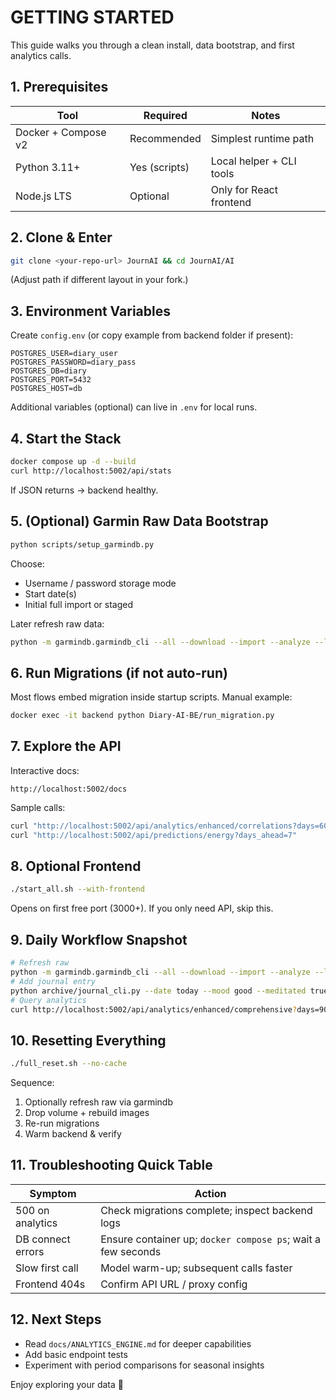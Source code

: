 # GETTING STARTED

This guide walks you through a clean install, data bootstrap, and first analytics calls.

## 1. Prerequisites
| Tool | Required | Notes |
|------|----------|-------|
| Docker + Compose v2 | Recommended | Simplest runtime path |
| Python 3.11+ | Yes (scripts) | Local helper + CLI tools |
| Node.js LTS | Optional | Only for React frontend |

## 2. Clone & Enter
```bash
git clone <your-repo-url> JournAI && cd JournAI/AI
```
(Adjust path if different layout in your fork.)

## 3. Environment Variables
Create `config.env` (or copy example from backend folder if present):
```
POSTGRES_USER=diary_user
POSTGRES_PASSWORD=diary_pass
POSTGRES_DB=diary
POSTGRES_PORT=5432
POSTGRES_HOST=db
```
Additional variables (optional) can live in `.env` for local runs.

## 4. Start the Stack
```bash
docker compose up -d --build
curl http://localhost:5002/api/stats
```
If JSON returns → backend healthy.

## 5. (Optional) Garmin Raw Data Bootstrap
```bash
python scripts/setup_garmindb.py
```
Choose:
- Username / password storage mode
- Start date(s)
- Initial full import or staged

Later refresh raw data:
```bash
python -m garmindb.garmindb_cli --all --download --import --analyze --latest
```

## 6. Run Migrations (if not auto-run)
Most flows embed migration inside startup scripts. Manual example:
```bash
docker exec -it backend python Diary-AI-BE/run_migration.py
```

## 7. Explore the API
Interactive docs:
```
http://localhost:5002/docs
```
Sample calls:
```bash
curl "http://localhost:5002/api/analytics/enhanced/correlations?days=60"
curl "http://localhost:5002/api/predictions/energy?days_ahead=7"
```

## 8. Optional Frontend
```bash
./start_all.sh --with-frontend
```
Opens on first free port (3000+). If you only need API, skip this.

## 9. Daily Workflow Snapshot
```bash
# Refresh raw
python -m garmindb.garmindb_cli --all --download --import --analyze --latest
# Add journal entry
python archive/journal_cli.py --date today --mood good --meditated true
# Query analytics
curl http://localhost:5002/api/analytics/enhanced/comprehensive?days=90
```

## 10. Resetting Everything
```bash
./full_reset.sh --no-cache
```
Sequence:
1. Optionally refresh raw via garmindb
2. Drop volume + rebuild images
3. Re-run migrations
4. Warm backend & verify

## 11. Troubleshooting Quick Table
| Symptom | Action |
|---------|--------|
| 500 on analytics | Check migrations complete; inspect backend logs |
| DB connect errors | Ensure container up; `docker compose ps`; wait a few seconds |
| Slow first call | Model warm-up; subsequent calls faster |
| Frontend 404s | Confirm API URL / proxy config |

## 12. Next Steps
- Read `docs/ANALYTICS_ENGINE.md` for deeper capabilities
- Add basic endpoint tests
- Experiment with period comparisons for seasonal insights

Enjoy exploring your data 🚀
